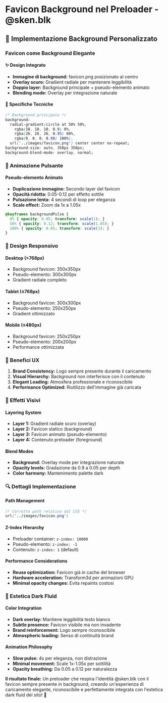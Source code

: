 # Favicon Background nel Preloader - @sken.blk

## 🎨 Implementazione Background Personalizzato

### **Favicon come Background Elegante**

#### ✨ **Design Integrato**
- **Immagine di background:** favicon.png posizionato al centro
- **Overlay scuro:** Gradient radiale per mantenere leggibilità
- **Doppio layer:** Background principale + pseudo-elemento animato
- **Blending mode:** Overlay per integrazione naturale

#### 🔧 **Specifiche Tecniche**

```css
/* Background principale */
background: 
  radial-gradient(circle at 50% 50%, 
    rgba(10, 10, 10, 0.9) 0%, 
    rgba(26, 26, 26, 0.95) 60%, 
    rgba(0, 0, 0, 0.98) 100%),
  url('../images/favicon.png') center center no-repeat;
background-size: auto, 350px 350px;
background-blend-mode: overlay, normal;
```

### **🌊 Animazione Pulsante**

#### **Pseudo-elemento Animato**
- **Duplicazione immagine:** Secondo layer del favicon
- **Opacità ridotta:** 0.05-0.12 per effetto sottile
- **Pulsazione lenta:** 4 secondi di loop per eleganza
- **Scale effect:** Zoom da 1x a 1.05x

```css
@keyframes backgroundPulse {
  0% { opacity: 0.05; transform: scale(1); }
  50% { opacity: 0.12; transform: scale(1.05); }
  100% { opacity: 0.05; transform: scale(1); }
}
```

### **📱 Design Responsivo**

#### **Desktop (>768px)**
- Background favicon: 350x350px
- Pseudo-elemento: 300x300px
- Gradient radiale completo

#### **Tablet (≤768px)**
- Background favicon: 300x300px  
- Pseudo-elemento: 250x250px
- Gradient ottimizzato

#### **Mobile (≤480px)**
- Background favicon: 250x250px
- Pseudo-elemento: 200x200px
- Performance ottimizzata

### **🎯 Benefici UX**

1. **Brand Consistency:** Logo sempre presente durante il caricamento
2. **Visual Hierarchy:** Background non interferisce con il contenuto
3. **Elegant Loading:** Atmosfera professionale e riconoscibile
4. **Performance Optimized:** Riutilizzo dell'immagine già caricata

### **💫 Effetti Visivi**

#### **Layering System**
- **Layer 1:** Gradient radiale scuro (overlay)
- **Layer 2:** Favicon statico (background)
- **Layer 3:** Favicon animato (pseudo-elemento)
- **Layer 4:** Contenuto preloader (foreground)

#### **Blend Modes**
- **Background:** Overlay mode per integrazione naturale
- **Opacity levels:** Gradazione da 0.9 a 0.05 per depth
- **Color harmony:** Mantenimento palette dark

### **🔍 Dettagli Implementazione**

#### **Path Management**
```css
/* Corretto path relativo dal CSS */
url('../images/favicon.png')
```

#### **Z-Index Hierarchy**
- Preloader container: `z-index: 10000`
- Pseudo-elemento: `z-index: -1`
- Contenuto: `z-index: 1` (default)

#### **Performance Considerations**
- **Reuse optimization:** Favicon già in cache del browser
- **Hardware acceleration:** Transform3d per animazioni GPU
- **Minimal opacity changes:** Evita repaints costosi

### **🎨 Estetica Dark Fluid**

#### **Color Integration**
- **Dark overlay:** Mantiene leggibilità testo bianco
- **Subtle presence:** Favicon visibile ma non invadente  
- **Brand reinforcement:** Logo sempre riconoscibile
- **Atmospheric loading:** Senso di continuità brand

#### **Animation Philosophy**
- **Slow pulse:** 4s per eleganza, non distrazione
- **Minimal movement:** Scale 1x-1.05x per sottilità
- **Opacity breathing:** Da 0.05 a 0.12 per naturalezza

**Il risultato finale:** Un preloader che respira l'identità @sken.blk con il favicon sempre presente in background, creando un'esperienza di caricamento elegante, riconoscibile e perfettamente integrata con l'estetica dark fluid del sito! 🚀